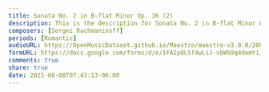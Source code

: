 ```yaml
---
title: Sonata No. 2 in B-flat Minor Op. 36 (2)
description: This is the description for Sonata No. 2 in B-flat Minor Op. 36 by Sergei Rachmaninoff
composers: [Sergei Rachmaninoff]
periods: [Romantic]
audioURL: https://OpenMusicDataset.github.io/Maestro/maestro-v3.0.0/2004/MIDI-Unprocessed_XP_01_R1_2004_04-05_ORIG_MID--AUDIO_01_R1_2004_06_Track06_wav.midi
formURL: https://docs.google.com/forms/d/e/1FAIpQLSf4wLiJ-vbW59q4demY1JQEgchx43WKonXNC9wQl7mDvgi2Jg/viewform
comments: true
share: true
date: 2021-08-08T07:43:13-06:00
---
```

